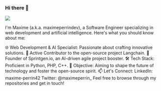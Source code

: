 ### Hi there 👋

[![](https://visitcount.itsvg.in/api?id=maximeperrindev&label=Visitors&color=12&icon=5&pretty=true)](https://visitcount.itsvg.in)

I'm Maxime (a.k.a. maximeperrindev), a Software Engineer specializing in web development and artificial intelligence. Here's what you should know about me:

🌐 Web Development & AI Specialist: Passionate about crafting innovative solutions.
📝 Active Contributor to the open-source project Langchain.
🚀 Founder of Sprintgen.io, an AI-driven agile project booster.
🛠 Tech Stack: Proficient in Python, PHP, C++.
🎯 Objective: Aiming to shape the future of technology and foster the open-source spirit.
📫 Let's Connect:
LinkedIn: maxime-perrin42
Twitter: @maximeperrin_
Feel free to browse through my repositories and get in touch!
